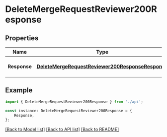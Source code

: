 # DeleteMergeRequestReviewer200Response


## Properties

Name | Type | Description | Notes
------------ | ------------- | ------------- | -------------
**Response** | [**DeleteMergeRequestReviewer200ResponseResponse**](DeleteMergeRequestReviewer200ResponseResponse.md) |  | [optional] [default to undefined]

## Example

```typescript
import { DeleteMergeRequestReviewer200Response } from './api';

const instance: DeleteMergeRequestReviewer200Response = {
    Response,
};
```

[[Back to Model list]](../README.md#documentation-for-models) [[Back to API list]](../README.md#documentation-for-api-endpoints) [[Back to README]](../README.md)
